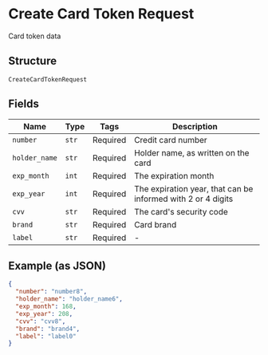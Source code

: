 
# Create Card Token Request

Card token data

## Structure

`CreateCardTokenRequest`

## Fields

| Name | Type | Tags | Description |
|  --- | --- | --- | --- |
| `number` | `str` | Required | Credit card number |
| `holder_name` | `str` | Required | Holder name, as written on the card |
| `exp_month` | `int` | Required | The expiration month |
| `exp_year` | `int` | Required | The expiration year, that can be informed with 2 or 4 digits |
| `cvv` | `str` | Required | The card's security code |
| `brand` | `str` | Required | Card brand |
| `label` | `str` | Required | - |

## Example (as JSON)

```json
{
  "number": "number8",
  "holder_name": "holder_name6",
  "exp_month": 168,
  "exp_year": 208,
  "cvv": "cvv8",
  "brand": "brand4",
  "label": "label0"
}
```


